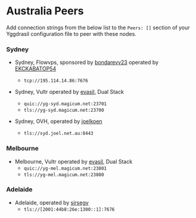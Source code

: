 # Australia Peers

Add connection strings from the below list to the `Peers: []` section of your
Yggdrasil configuration file to peer with these nodes.

### Sydney

* Sydney, Flowvps, sponsored by [bondarevv23](https://github.com/bondarevv23) operated by [EKCKABATOP54](androposhtar1029@gmail.com)
  * `tcp://195.114.14.86:7676`

* Sydney, Vultr operated by [evasil](https://github.com/evasil/), Dual Stack
  * `quic://yg-syd.magicum.net:23701`
  * `tls://yg-syd.magicum.net:23700`

* Sydney, OVH, operated by [joelkoen](https://github.com/joelkoen)
  * `tls://syd.joel.net.au:8443`

### Melbourne

* Melbourne, Vultr operated by [evasil](https://github.com/evasil/), Dual Stack
  * `quic://yg-mel.magicum.net:23801`
  * `tls://yg-mel.magicum.net:23800`

### Adelaide

* Adelaide, operated by [sirsegv](https://sirsegv.moe/)
  * `tls://[2001:44b8:26e:1300::1]:7676`

